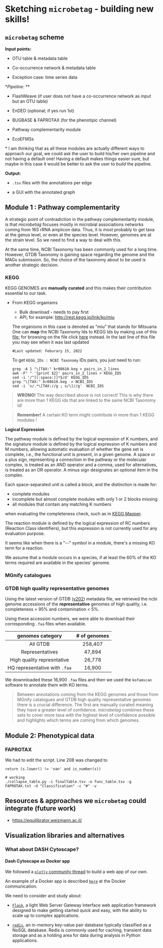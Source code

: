 # Sketching `microbetag` - building new skills!


## `microbetag` scheme

**Input points:**

- OTU table & metadata table

- Co-occurrence network & metadata table

- Exception case: time series data

**Pipeline*: **

- FlashWeave (if user does not have a co-occurrence network as input but an OTU table)

- EnDED (optional; if yes run 1st)

- BUGBASE \& FAPROTAX (for the phenotipic channel)

- Pathway complementarity module 

- EcoEFMSs

\* I am thinking that as all these modules are actually different ways
to approach our goal, we could ask the user to build his/her own pipeline 
and not having a default one! 
Having a default makes things easier sure, but maybe in this case it would be better
to ask the user to *build* the pipeline. 

**Output:** 

- `.tsv` files with the annotations per edge 

- a GUI with the annotated graph



## Module 1 : Pathway complementarity

A strategic point of contradiction in the pathway complementarity module, is that 
*microbetag* focuses mostly in microbial associations networks coming from 16S rRNA amplicon data. 
Thus, it is most probably to get taxa at the genus level, or even at the species level. 
However, genomes are at the strain level. 
So we need to find a way to deal with this. 

At the same time, NCBI Taxonomy has been commonly used for a long time. 
However, GTDB Taxonomy is gaining space regarding the genome and the MAGs submission. 
So, the choice of the taxonomy about to be used is another strategic decision. 


### KEGG

KEGG GENOMES are **manually curated** and this makes their contribution essential to our task. 

- From KEGG organisms 
   - Bulk download - needs to pay first
   - API, for example: http://rest.kegg.jp/link/ko/miu

   The organisms in this case is denoted as "miu" that stands for Mitsuaria
   One can **map** the NCBI Taxonomy Ids to KEGG Ids by making use of this [file](https://www.genome.jp/kegg-bin/download_htext?htext=br08610&format=htext&filedir=); for browsing on the file click [here](https://www.kegg.jp/brite/br08610) instead.
   In the last line of this file you may see when it was last updated 
   ```
   #Last updated: Feburary 15, 2022
   ```
   To get `KEGG_IDs : NCBI Taxonomy` IDs pairs, you just need to run:

   ```
   grep -A 1 "\[TAX:" br08610.keg > pairs_in_2_lines
   awk -F" " '{print $2}' pairs_in_2_lines > KEGG_IDS
   sed -i '/^[[:space:]]*$/d' KEGG_IDS
   grep "\[TAX:" br08610.keg  > NCBI_IDS
   sed -i 's/.*\[TAX://g ; s/\]//g'  NCBI_IDS 

   ```

> **WRONG!**
The way described above is not correct! 
This is why there are more than 1 KEGG ids that are linked to the same 
NCBI Taxonomy Id! 

>**Remember!**
A certain KO term might contribute in more than 1 KEGG modules ! 


**Logical Expression**

The pathway module is defined by the logical expression of K numbers, and the signature module is defined by the logical expression of K numbers and M numbers, allowing automatic evaluation of whether the gene set is complete, i.e., the functional unit is present, in a given genome. A space or a plus sign, representing a connection in the pathway or the molecular complex, is treated as an AND operator and a comma, used for alternatives, is treated as an OR operator. A minus sign designates an optional item in the complex.

Each space-separated unit is called a block, and the distinction is made for:
- complete modules
- incomplete but almost complete modules with only 1 or 2 blocks missing
- all modules that contain any matching K numbers

when evaluating the completeness check, such as in [KEGG Mapper](https://www.genome.jp/kegg/mapper/).

The reaction module is defined by the logical expression of RC numbers (Reaction Class identifiers), but this expression is not currently used for any evaluation purpose.


It seems like when there is a "--" symbol in a module, there's a missing KO term for a reaction.


We assume that a module occurs in a species, if at least the 60% of the KO terms 
required are available in the species' genome. 




### MGnify catalogues





### GTDB high quality representative genomes 

Using the latest version of GTDB ([v202](https://data.gtdb.ecogenomic.org/releases/release202/202.0/))
metadata file, we retrieved the ncbi genome accessions of the **representative** genomes 
of high quality, i.e. completeness > 95%  and contamination < 5%.

Using these accession numbers, we were able to download their corresponding `.faa` files when available. 

| genomes category | # of genomes|
|:-----:|:-------:|
|All GTDB  | 258,407 | 
| Representatives | 47,894 |
| High quality represntative | 26,778 | 
| HQ representative with `.faa` | 16,900|

We downnloaded these 16,900 `.faa` files and then we used the 
`kofamscan` software to annotate them with KO terms.


> Between annotations coming from the KEGG genomes and those from MGnify catalogues and GTDB high quality representative genomes there is a crucial difference. The first are manually curated meaning they have a greater level of confidence. *microbetag* combines these sets to cover more taxa with the highest level of confidence possible and highlights which terms are coming from which genomes. 




## Module 2: Phenotypical data

### FAPROTAX

We had to edit the script.
Line 208 was changed to 
```python=
return (s.lower() != 'nan' and is_number(s))
```

```bash=
# working
./collapse_table.py -i finalTable.tsv -o func_table.tsv -g FAPROTAX.txt -d "Classification" -c "#" -v
```








## Resources & approaches we `microbetag` could integrate (future work)

- https://equilibrator.weizmann.ac.il/





## 






## Visualization libraries and alternatives 

### What about DASH Cytoscape? 

#### Dash Cytoscape as Docker app 


We followed  a [`plotly` community thread](https://community.plotly.com/t/running-dash-app-in-docker-container/16067) to build a web app of our own. 

An example of a Docker app is described [`here`](https://docs.docker.com/compose/gettingstarted/) at the Docker communication. 

We need to consider and study about: 

- [`Flask`](https://palletsprojects.com/p/flask/), a light Web Server Gateway Interface web application framework designed to make getting started quick and easy, with the ability to scale up to complex applications. 

- [`redis`](https://www.fullstackpython.com/redis.html), an in-memory key-value pair database typically classified as a NoSQL database. Redis is commonly used for caching, transient data storage and as a holding area for data during analysis in Python applications.












<!-- 
### Learn `neo4j`, `Cypher` and more (probably not to use at the time)

### Cypher Query Language


Cypher is a graph query language that is used to query the Neo4j Database. 
Cypher is like SQL - a declarative, textual query language.

In writing a cypher query, a **node** is enclosed between a **parenthesis** — like `(p:Person)` where `p` is a variable and `Person` is the type of node it is referring to.

**Relationships** are enclosed in square **brackets** - like `[w:WORKS_FOR]` where `w` is a variable and `WORKS_FOR` is the type of relationship it is referring to.

Putting it all together, the query below will return all people who have worked in Cloud Atlas movie.

```cypher=
MATCH (p:Person)-[relatedTo]-(m:Movie {title: "Cloud Atlas"})
RETURN p, m, relatedTo
```

Cypher is easy to learn and even more powerful and concise to write than SQL.

In graph, because we don't need join tables, Cypher expresses connections as graph patterns and is easy to read.

For example, if you want to find all actors that Tom Hanks has worked with, then below are the Cypher and SQL queries to fetch the data.

Cypher
```cypher=
MATCH (tom:Person {name: 'Tom Hanks'})-[a:ACTED_IN]->(m:Movie)<-[rel:ACTED_IN]-(p:Person)
return p, a, rel, m, tom
```

SQL
```sql=
SELECT * FROM persons p JOIN roles r ON (p.id = r.person_id)
JOIN movies m ON (m.id = r.movie_id)
JOIN roles r2 ON (m.id = r2.movie_id)
JOIN persons p2 ON (p2.id = r2.person_id)
WHERE p2.name = "Tom Hanks"
```

For more about Cypher, you may have a look [here](https://neo4j.com/developer/cypher/).


### AuraDB

*What are the the AuraDB Free database limits?*

The free database is limited on graph size: 50K nodes and 175K relationships.


*How long can I use the Free database?*
The database is free forever, no credit card required. 
It will **be automatically paused** if you do not use it for **72 hours**. But don't worry, you can resume the database at any time within 90 days.


### neo4j 

neo4J is a **native** graph database. 
Each node contains direct pointers to all the nodes that it is connected to.
These direct pointers are called *relationships*.
All the information needed to find the next node in a sequence is available in the node itself. 
The native storage layer is a connected graph, that's what *native* means.

Because of this principle neo4j does not need to compute the relationships between your data at query time, 
the connections are already there stored right in the database. 
Therefore, neo4J does not need an index system!




 -->
